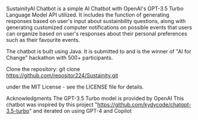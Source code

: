 SustainityAI Chatbot is a simple AI Chatbot with OpenAI's GPT-3.5 Turbo Language Model API utilized. It includes the function of generating responses based on user's input about sustainbility questions, along with generating customized computer notifications on possible events that users can organize based on user's responses about their personal preferences such as their favourite events.

The chatbot is built using Java. It is submitted to and is the winner of "AI for Change" hackathon with 500+ participants.

Clone the repository: git clone https://github.com/repositor224/Sustainity.git

 under the MIT License - see the LICENSE file for details.

Acknowledgments
The GPT-3.5 Turbo model is provided by OpenAI
This chatbot was inspired by this project "https://github.com/kydycode/chatgpt-3.5-turbo" and iterated on using GPT-4 and Copilot
